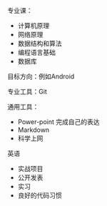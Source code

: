 专业课：

+ 计算机原理
+ 网络原理
+ 数据结构和算法
+ 编程语言基础
+ 数据库

目标方向：例如Android

专业工具：Git  

通用工具：

+ Power-point 完成自己的表达
+ Markdown
+ 科学上网

英语



+ 实战项目
+ 公开发表
+ 实习
+ 良好的代码习惯